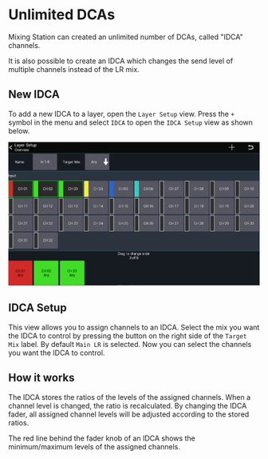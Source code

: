 # Unlimited DCAs
Mixing Station can created an unlimited number of DCAs, called "IDCA" channels.

It is also possible to create an IDCA which changes the send level of multiple channels instead of the LR mix.


## New IDCA
To add a new IDCA to a layer, open the `Layer Setup` view.
Press the `+` symbol in the menu and select `IDCA` to open the `IDCA Setup` view as shown below.

![New IDCA](gif/new-idca.gif)

## IDCA Setup
This view allows you to assign channels to an IDCA.
Select the mix you want the IDCA to control by pressing the button on the right side of 
the `Target Mix` label. By default `Main LR` is selected.
Now you can select the channels you want the IDCA to control.

## How it works
The IDCA stores the ratios of the levels of the assigned channels.
When a channel level is changed, the ratio is recalculated.
By changing the IDCA fader, all assigned channel levels will be adjusted according to the stored ratios.

The red line behind the fader knob of an IDCA shows the minimum/maximum levels of the assigned channels.